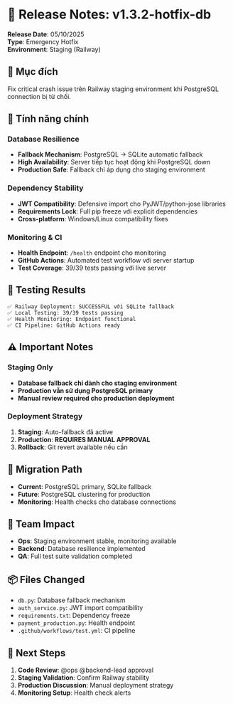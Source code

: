 # 🚨 Release Notes: v1.3.2-hotfix-db

**Release Date**: 05/10/2025  
**Type**: Emergency Hotfix  
**Environment**: Staging (Railway)  

## 🎯 Mục đích
Fix critical crash issue trên Railway staging environment khi PostgreSQL connection bị từ chối.

## 🔧 Tính năng chính

### Database Resilience
- **Fallback Mechanism**: PostgreSQL → SQLite automatic fallback
- **High Availability**: Server tiếp tục hoạt động khi PostgreSQL down
- **Production Safe**: Fallback chỉ áp dụng cho staging environment

### Dependency Stability  
- **JWT Compatibility**: Defensive import cho PyJWT/python-jose libraries
- **Requirements Lock**: Full pip freeze với explicit dependencies
- **Cross-platform**: Windows/Linux compatibility fixes

### Monitoring & CI
- **Health Endpoint**: `/health` endpoint cho monitoring
- **GitHub Actions**: Automated test workflow với server startup
- **Test Coverage**: 39/39 tests passing với live server

## 🧪 Testing Results
```
✅ Railway Deployment: SUCCESSFUL với SQLite fallback
✅ Local Testing: 39/39 tests passing
✅ Health Monitoring: Endpoint functional
✅ CI Pipeline: GitHub Actions ready
```

## ⚠️ Important Notes

### Staging Only
- **Database fallback chỉ dành cho staging environment**
- **Production vẫn sử dụng PostgreSQL primary**
- **Manual review required cho production deployment**

### Deployment Strategy
1. **Staging**: Auto-fallback đã active
2. **Production**: **REQUIRES MANUAL APPROVAL**
3. **Rollback**: Git revert available nếu cần

## 🔄 Migration Path
- **Current**: PostgreSQL primary, SQLite fallback
- **Future**: PostgreSQL clustering for production
- **Monitoring**: Health checks cho database connections

## 👥 Team Impact
- **Ops**: Staging environment stable, monitoring available
- **Backend**: Database resilience implemented
- **QA**: Full test suite validation completed

## 📦 Files Changed
- `db.py`: Database fallback mechanism
- `auth_service.py`: JWT import compatibility  
- `requirements.txt`: Dependency freeze
- `payment_production.py`: Health endpoint
- `.github/workflows/test.yml`: CI pipeline

## 🚀 Next Steps
1. **Code Review**: @ops @backend-lead approval
2. **Staging Validation**: Confirm Railway stability
3. **Production Discussion**: Manual deployment strategy
4. **Monitoring Setup**: Health check alerts